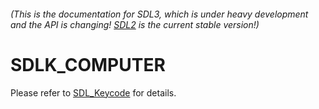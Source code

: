 ###### (This is the documentation for SDL3, which is under heavy development and the API is changing! [SDL2](https://wiki.libsdl.org/SDL2/) is the current stable version!)
# SDLK_COMPUTER

Please refer to [SDL_Keycode](SDL_Keycode) for details.

